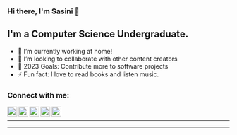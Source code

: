 ### Hi there, I'm Sasini 👋

## I'm a Computer Science Undergraduate.

- 🔭 I’m currently working at home!
- 👯 I’m looking to collaborate with other content creators
- 🥅 2023 Goals: Contribute more to software projects
- ⚡ Fun fact: I love to read books and listen music.

### Connect with me:

[<img align="left" alt="Sabesan | Twitter" width="22px" src="https://cdn.jsdelivr.net/npm/simple-icons@v3/icons/twitter.svg" />][twitter]
[<img align="left" alt="Sabesan | StackOverflow" width="22px" src="https://cdn.jsdelivr.net/npm/simple-icons@v3/icons/stackoverflow.svg" />][stackoverflow]
[<img align="left" alt="Sabesan | Dribbble" width="22px" src="https://cdn.jsdelivr.net/npm/simple-icons@v3/icons/dribbble.svg" />][dribbble]
[<img align="left" alt="Sabesan | Behance" width="22px" src="https://cdn.jsdelivr.net/npm/simple-icons@v3/icons/behance.svg" />][behance]
[<img align="left" alt="Sabesan | LinkedIn" width="22px" src="https://cdn.jsdelivr.net/npm/simple-icons@v3/icons/linkedin.svg" />][linkedin]

<br />

---


<!-- <a href="https://github.com/Sasini2020">
<img align="center" alt="Sasini's Github Stats" src="https://github-readme-stats.codestackr.vercel.app/api?username=Sasini2020&show_icons=true&hide_border=true&count_private=true&include_all_commits=true&theme=radical" /></a>
<a href="https://github.com/Sasini2020">
  <img align="center" src="https://github-readme-stats.anuraghazra1.vercel.app/api/top-langs/?username=Sasini2020&layout=compact&theme=radical" />
</a> -->

---

[twitter]: https://twitter.com/SasiniB
[linkedin]: https://www.linkedin.com/in/sasini-sandamali-bab7611a7/
[stackoverflow]:https://stackoverflow.com/users/14886269/ms-sandamali-b-g-s-s
[dribbble]: https://dribbble.com/Sasini-Sandamali
[behance]: https://www.behance.net/mssandamalibgss/
